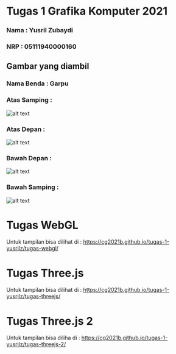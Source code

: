 # Tugas 1 Grafika Komputer 2021
### Nama  : Yusril Zubaydi
### NRP   : 05111940000160

## Gambar yang diambil
### Nama Benda : Garpu
### Atas Samping :
![alt text](https://cdn.discordapp.com/attachments/530728480602718216/889844716772950096/IMG_20210921_190025.jpg)
### Atas Depan :
![alt text](https://cdn.discordapp.com/attachments/530728480602718216/889844716487725076/IMG_20210921_190044.jpg)
### Bawah Depan :
![alt text](https://cdn.discordapp.com/attachments/530728480602718216/889844715799871518/IMG_20210921_190110.jpg)
### Bawah Samping :
![alt text](https://cdn.discordapp.com/attachments/530728480602718216/889844716156370994/IMG_20210921_190100.jpg)

# Tugas WebGL
Untuk tampilan bisa dilihat di : https://cg2021b.github.io/tugas-1-yusrilz/tugas-webgl/

# Tugas Three.js
Untuk tampilan bisa dilihat di : https://cg2021b.github.io/tugas-1-yusrilz/tugas-threejs/

# Tugas Three.js 2
Untuk tampilan bisa diliha di : https://cg2021b.github.io/tugas-1-yusrilz/tugas-threejs-2/
